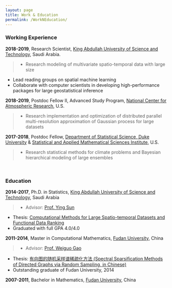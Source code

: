 ```yaml
---
layout: page
title: Work & Education
permalink: /WorkNEducation/
---
```


### Working Experience

**2018-2019**, Research Scientist, [King Abdullah University of Science and Technology](https://stsds.kaust.edu.sa), Saudi Arabia.
>* Research modeling of multivariate spatio-temporal data with large size
* Lead reading groups on spatial machine learning
* Collaborate with computer scientists in developing high-performance packages for large geostatistical inference

**2018-2019**, Postdoc Fellow II, Advanced Study Program, [National Center for Atmospheric Research](https://ncar.ucar.edu/), U.S.
>* Research implementation and optimization of distributed parallel multi-resolution approximation of Gaussian process for large datasets

**2017-2018**, Postdoc Fellow, [Department of Statistical Science, Duke University](https://stat.duke.edu/) & [Statistical and Applied Mathematical Sciences Institute](https://www.samsi.info/), U.S.
>* Research statistical methods for climate problems and Bayesian hierarchical modeling of large ensembles

<br>

### Education

**2014-2017**, Ph.D. in Statistics, [King Abdullah University of Science and Technology](https://es.kaust.edu.sa/Pages/Home.aspx), Saudi Arabia 
>* Advisor: [Prof. Ying Sun](https://es.kaust.edu.sa/Pages/YingSun.aspx)
* Thesis: [Computational Methods for Large Spatio-temporal Datasets and Functional Data Ranking](https://repository.kaust.edu.sa/bitstream/handle/10754/625200/Huang-thesis.pdf?sequence=3)
* Graduated with full GPA 4.0/4.0

**2011-2014**, Master in Computational Mathematics, [Fudan University](http://math.fudan.edu.cn), China
>* Advisor: [Prof. Weiguo Gao](http://homepage.fudan.edu.cn/wggao/)
* Thesis: [有向图的随机采样谱稀疏化方法 (Spectral Sparsification Methods of Directed Graphs via Random Sampling, in Chinese)](https://cdmd.cnki.com.cn/Article/CDMD-10246-1015419580.htm)
* Outstanding graduate of Fudan University, 2014

**2007-2011**, Bachelor in Mathematics, [Fudan University](http://math.fudan.edu.cn), China